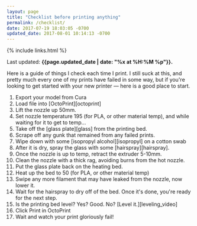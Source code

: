 ```yaml
---
layout: page
title: "Checklist before printing anything"
permalink: /checklist/
date: 2017-07-19 18:03:05 -0700
updated_date: 2017-08-01 10:14:13 -0700
---
```


{% include links.html %}

Last updated: **{{page.updated_date | date: "%x at %H:%M %p"}}.**

Here is a guide of things I check each time I print. I still suck at this, and pretty much every one of my prints have failed in some way, but if you're looking to get started with your new printer &mdash; here is a good place to start.

1. Export your model from Cura
1. Load file into [OctoPrint][octoprint]
1. Lift the nozzle up 50mm.
1. Set nozzle temperature 195 (for PLA, or other material temp), and while waiting for it to get to temp...
1. Take off the [glass plate][glass] from the printing bed.
1. Scrape off any gunk that remained from any failed prints.
1. Wipe down with some [isopropyl alcohol][isopropyl] on a cotton swab
1. After it is dry, spray the glass with some [hairspray][hairspray].
1. Once the nozzle is up to temp, retract the extruder 5-10mm.
1. Clean the nozzle with a thick rag, avoiding burns from the hot nozzle.
1. Put the glass plate back on the heating bed.
1. Heat up the bed to 50 (for PLA, or other material temp)
1. Swipe any more filament that may have leaked from the nozzle, now lower it.
1. Wait for the hairspray to dry off of the bed. Once it's done, you're ready for the next step.
1. Is the printing bed level? Yes? Good. No? [Level it.][leveling_video]
1. Click Print in OctoPrint
1. Wait and watch your print gloriously fail!

